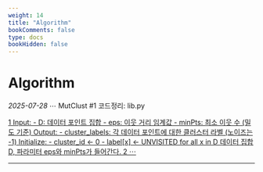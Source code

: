```yaml
---
weight: 14
title: "Algorithm"
bookComments: false
type: docs
bookHidden: false
---
```


# Algorithm


*2025-07-28* ⋯ MutClust #1 코드정리: lib.py

[1 Input: - D: 데이터 포인트 집합 - eps: 이웃 거리 임계값 - minPts: 최소 이웃 수 (밀도 기준) Output: - cluster_labels: 각 데이터 포인트에 대한 클러스터 라벨 (노이즈는 -1) Initialize: - cluster_id ← 0 - label[x] ← UNVISITED for all x in D 데이터 집합 D, 파라미터 eps와 minPts가 들어간다. 2 ⋯](https://yshghid.github.io/docs/study/Algorithm/algo1/)

---
